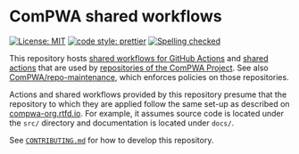 # ComPWA shared workflows

[![License: MIT](https://img.shields.io/badge/License-MIT-yellow.svg)](https://opensource.org/licenses/MIT)
[![code style: prettier](https://img.shields.io/badge/code_style-prettier-ff69b4.svg?style=flat-square)](https://github.com/prettier/prettier)
[![Spelling checked](https://img.shields.io/badge/cspell-checked-brightgreen.svg)](https://github.com/streetsidesoftware/cspell/tree/master/packages/cspell)

This repository hosts [shared workflows for GitHub Actions](https://docs.github.com/en/actions/using-workflows/reusing-workflows) and [shared actions](https://docs.github.com/en/actions/creating-actions) that are used by [repositories of the ComPWA Project](https://github.com/orgs/ComPWA/repositories). See also [ComPWA/repo-maintenance](https://github.com/ComPWA/repo-maintenance), which enforces policies on those repositories.

Actions and shared workflows provided by this repository presume that the repository to which they are applied follow the same set-up as described on [compwa-org.rtfd.io](https://compwa-org.readthedocs.io/develop.html). For example, it assumes source code is located under the `src/` directory and documentation is located under `docs/`.

See [`CONTRIBUTING.md`](./CONTRIBUTING.md) for how to develop this repository.
